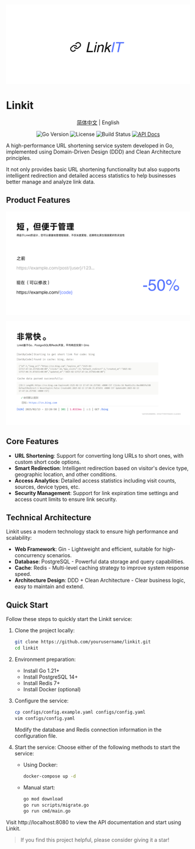 <p align="center">
  <img src="images/image.png" alt="Linkit Logo">
</p>

<h1>Linkit</h1>

<p align="center">
<a href="README.md">简体中文</a> | English
</p>

<p align="center">
<img src="https://img.shields.io/badge/Go-1.21%2B-007ACC" alt="Go Version">
<img src="https://img.shields.io/badge/License-AGPL--3.0-blue" alt="License">
<img src="https://img.shields.io/badge/build-passing-44CC11" alt="Build Status">
<a href="https://redocly.github.io/redoc/?url=https://raw.githubusercontent.com/shuakami/linkit/master/docs/api.yaml"><img src="https://img.shields.io/badge/API-Documentation-2ea44f" alt="API Docs"></a>
</p>

A high-performance URL shortening service system developed in Go, implemented using Domain-Driven Design (DDD) and Clean Architecture principles.

It not only provides basic URL shortening functionality but also supports intelligent redirection and detailed access statistics to help businesses better manage and analyze link data.

## Product Features

<p align="center">
  <img src="images/other/short_zh.png" alt="Linkit Management" width="800">
</p>

<p align="center">
  <img src="images/other/fast_cn.png" alt="Linkit Performance" width="800">
</p>

## Core Features

- **URL Shortening**: Support for converting long URLs to short ones, with custom short code options.
- **Smart Redirection**: Intelligent redirection based on visitor's device type, geographic location, and other conditions.
- **Access Analytics**: Detailed access statistics including visit counts, sources, device types, etc.
- **Security Management**: Support for link expiration time settings and access count limits to ensure link security.

## Technical Architecture

Linkit uses a modern technology stack to ensure high performance and scalability:

- **Web Framework**: Gin - Lightweight and efficient, suitable for high-concurrency scenarios.
- **Database**: PostgreSQL - Powerful data storage and query capabilities.
- **Cache**: Redis - Multi-level caching strategy to improve system response speed.
- **Architecture Design**: DDD + Clean Architecture - Clear business logic, easy to maintain and extend.

## Quick Start

Follow these steps to quickly start the Linkit service:

1. Clone the project locally:
   ```bash
   git clone https://github.com/yourusername/linkit.git
   cd linkit
   ```

2. Environment preparation:
   - Install Go 1.21+
   - Install PostgreSQL 14+
   - Install Redis 7+
   - Install Docker (optional)

3. Configure the service:
   ```bash
   cp configs/config.example.yaml configs/config.yaml
   vim configs/config.yaml
   ```
   Modify the database and Redis connection information in the configuration file.

4. Start the service:
   Choose either of the following methods to start the service:
   - Using Docker:
     ```bash
     docker-compose up -d
     ```
   - Manual start:
     ```bash
     go mod download
     go run scripts/migrate.go
     go run cmd/main.go
     ```

Visit http://localhost:8080 to view the API documentation and start using Linkit.

> If you find this project helpful, please consider giving it a star! 